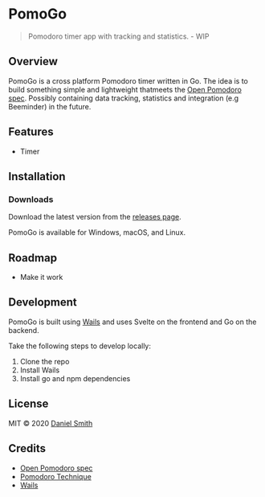 # PomoGo

> Pomodoro timer app with tracking and statistics. - WIP

## Overview

PomoGo is a cross platform Pomodoro timer written in Go. The idea is to build something simple and lightweight thatmeets
the [Open Pomodoro spec](https://github.com/open-pomodoro/open-pomodoro-format). Possibly containing data tracking,
statistics and integration (e.g Beeminder) in the future.

## Features

- Timer

## Installation


### Downloads

Download the latest version from the [releases page](https://github.com/KyteProject/pomogohard/releases).

PomoGo is available for Windows, macOS, and Linux.

## Roadmap

* Make it work

## Development

PomoGo is built using [Wails](https://wails.app/) and uses Svelte on the frontend and Go on the backend.

Take the following steps to develop locally:

1. Clone the repo
2. Install Wails
3. Install go and npm dependencies

## License

MIT &copy; 2020 [Daniel Smith](https://github.com/KyteProject)

## Credits

* [Open Pomodoro spec](https://github.com/open-pomodoro/open-pomodoro-format)
* [Pomodoro Technique](https://en.wikipedia.org/wiki/Pomodoro_Technique)
* [Wails](https://wails.app/)
